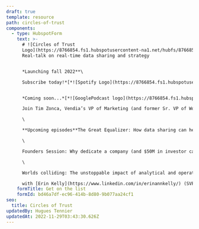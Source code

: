 ```yaml
---
draft: true
template: resource
path: circles-of-trust
components:
  - type: HubspotForm
    text: >-
      # ![Circles of Trust
      Logo](https://8766854.fs1.hubspotusercontent-na1.net/hubfs/8766854/Circles%20of%20Trust/Circles%20of%20Trust%20Logo.png)
      Real-talk on real-time data sharing and strategy


      *Launching fall 2022**\

      Subscribe today!*[*![Spotify Logo](https://8766854.fs1.hubspotusercontent-na1.net/hubfs/8766854/Circles%20of%20Trust/Spotify%20Logo.png)*  ](https://open.spotify.com/show/49kZwowJkYxjceHIax2zxK)[*![apple podcasts](https://8766854.fs1.hubspotusercontent-na1.net/hubfs/8766854/Circles%20of%20Trust/apple%20podcasts.png)*](https://podcasts.apple.com/us/podcast/circles-of-trust/id1645908970)[*   *](https://open.spotify.com/show/49kZwowJkYxjceHIax2zxK)


      *Coming soon...*[*![GooglePodcast logo](https://8766854.fs1.hubspotusercontent-na1.net/hubfs/8766854/Circles%20of%20Trust/GooglePodcast%20logo.png)*](https://open.spotify.com/show/49kZwowJkYxjceHIax2zxK)\

      Join Tim Zonca, Vendia’s VP of Marketing (and former Sr. VP of Worldwide Marketing at Puppet and CEO at Stackery), as he hosts our inaugural season of the podcast Circles of Trust: Real talk on real-time data sharing. \

      \

      **Upcoming episodes**The Great Equalizer: How data sharing can help communities and nonprofits overcome social inequities with [Meme Styles](https://atxwoman.com/i-am-austin-woman-meme-styles/)\

      \

      Founders Session: Why dedicate a company (and $50M in investor cash) to real-time data sharing solutions? with [Shruthi Rao](https://www.linkedin.com/in/shruthirao/) and [Tim Wagner](https://www.linkedin.com/in/timawagner/)\

      \

      Worlds colliding: The unstoppable impact of analytical and operational data sharing at scale\

      with [Erin Kelly](https://www.linkedin.com/in/erinannkelly/) (SVP of Enterprise Solutions & Strategy, Kraft Analytics Group) and [Francine Klein](https://www.linkedin.com/in/francine-klein-31a99834/) (Sr. Solutions Architect, Vendia)
    formTitle: Get on the list
    formId: bd46a7df-ec96-414b-8d80-9b077aa24cf1
seo:
  title: Circles of Trust
updatedBy: Hugues Tennier
updatedAt: 2022-11-29T03:43:30.626Z
---
```

